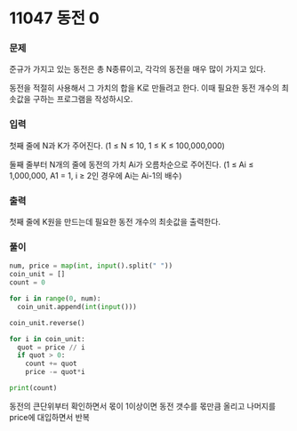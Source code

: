 # 11047 동전 0

### 문제
준규가 가지고 있는 동전은 총 N종류이고, 각각의 동전을 매우 많이 가지고 있다.

동전을 적절히 사용해서 그 가치의 합을 K로 만들려고 한다. 이때 필요한 동전 개수의 최솟값을 구하는 프로그램을 작성하시오.

### 입력
첫째 줄에 N과 K가 주어진다. (1 ≤ N ≤ 10, 1 ≤ K ≤ 100,000,000)

둘째 줄부터 N개의 줄에 동전의 가치 Ai가 오름차순으로 주어진다. (1 ≤ Ai ≤ 1,000,000, A1 = 1, i ≥ 2인 경우에 Ai는 Ai-1의 배수)

### 출력
첫째 줄에 K원을 만드는데 필요한 동전 개수의 최솟값을 출력한다.

### 풀이
```python
num, price = map(int, input().split(" "))
coin_unit = []
count = 0

for i in range(0, num):
  coin_unit.append(int(input()))

coin_unit.reverse()

for i in coin_unit:
  quot = price // i
  if quot > 0:
    count += quot
    price -= quot*i 

print(count)
```
동전의 큰단위부터 확인하면서 몫이 1이상이면 동전 갯수를 몫만큼 올리고 나머지를 price에 대입하면서 반복
